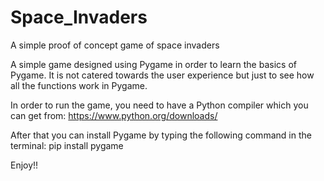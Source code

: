 # Space_Invaders
A simple proof of concept game of space invaders

A simple game designed using Pygame in order to learn the basics of Pygame. It is not catered towards the user experience but just to see how all the functions work in Pygame.

In order to run the game, you need to have a Python compiler which you can get from:
https://www.python.org/downloads/

After that you can install Pygame by typing the following command in the terminal:
pip install pygame

Enjoy!!

